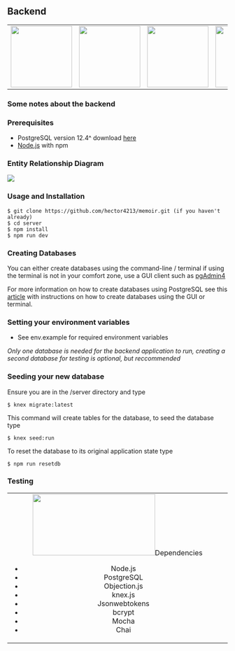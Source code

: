 ## Backend

<table>
<tbody>

<tr>
<td align="center" width="20%">
<span><b><center></center></b></span>
<img height=140px width="140" src="https://img.icons8.com/color/344/javascript.png"/>
</td>

<td align="center" width="20%">
<span><b><center></center></b></span> 
<img height=140px width="140" src="https://img.icons8.com/color/344/nodejs.png"/>
</td>

<td align="center" width="20%">
<span><b><center></center></b></span> 
<img height=140px width="140" src="https://img.icons8.com/color/344/postgreesql.png"/>
</td>

<td align="center" width="20%">
<span><b><center></center></b></span> 
<img height=140px width="140" src="https://img.icons8.com/nolan/344/heroku.png"/>
</td>

</tr>

</tbody>
</table>

### Some notes about the backend

### Prerequisites

- PostgreSQL version 12.4^ download [here](https://www.postgresql.org/download/)
- [Node.js](https://nodejs.org/en/download/) with npm

### Entity Relationship Diagram

<img src=https://i.imgur.com/6UXIb3t.png />

### Usage and Installation

    $ git clone https://github.com/hector4213/memoir.git (if you haven't already)
    $ cd server
    $ npm install
    $ npm run dev

### Creating Databases

You can either create databases using the command-line / terminal if using the terminal is not in your comfort zone,
use a GUI client such as [pgAdmin4](https://www.pgadmin.org/download/)

For more information on how to create databases using PostgreSQL see this [article](https://www.guru99.com/postgresql-create-database.html) with instructions on how to create databases using the GUI or terminal.

### Setting your environment variables

- See env.example for required environment variables

_Only one database is needed for the backend application to run, creating a second database for testing is optional, but reccommended_

### Seeding your new database

Ensure you are in the /server directory and type

    $ knex migrate:latest

This command will create tables for the database, to seed the database type

    $ knex seed:run

To reset the database to its original application state type

    $ npm run resetdb

### Testing

<table>
<tbody>

<tr>
<td align="center" width="20%">
<span><b><center></center></b></span>
<img height=140px width="280" src="https://w7.pngwing.com/pngs/794/590/png-transparent-javascript-test-driven-development-mocha-react-jasmine-onsen-text-logo-nodejs.png/>
</td>

</tr>

</tbody>
</table>

To run tests type

    $ npm test

Memoir uses Mocha as a test runner and Chai for assertions.

### Dependencies

- Node.js
- PostgreSQL
- Objection.js
- knex.js
- Jsonwebtokens
- bcrypt
- Mocha
- Chai
